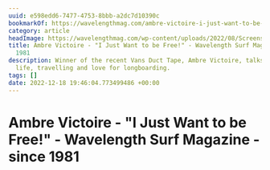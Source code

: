 ```yaml
---
uuid: e598edd6-7477-4753-8bbb-a2dc7d10390c
bookmarkOf: https://wavelengthmag.com/ambre-victoire-i-just-want-to-be-free/
category: article
headImage: https://wavelengthmag.com/wp-content/uploads/2022/08/Screenshot-2022-08-11-at-11.57.12-1024x670.png
title: Ambre Victoire - "I Just Want to be Free!" - Wavelength Surf Magazine - since
  1981
description: Winner of the recent Vans Duct Tape, Ambre Victoire, talks about her
  life, travelling and love for longboarding.
tags: []
date: 2022-12-18 19:46:04.773499486 +00:00
---
```

# Ambre Victoire - "I Just Want to be Free!" - Wavelength Surf Magazine - since 1981

